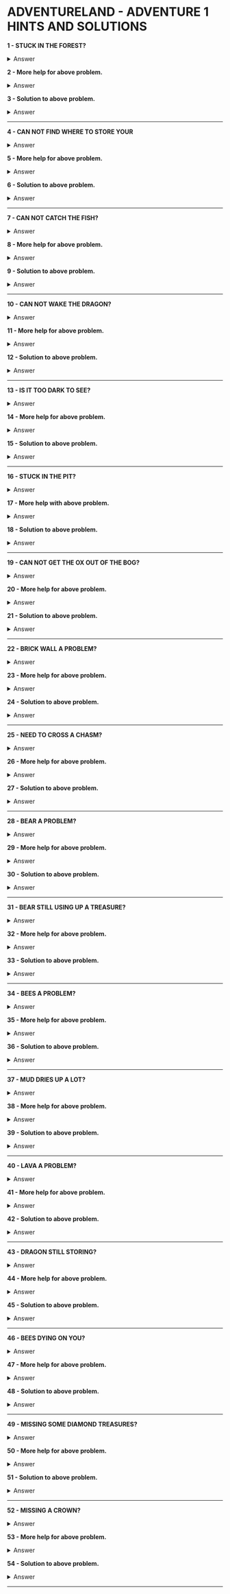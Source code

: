 # ADVENTURELAND - ADVENTURE 1 HINTS AND SOLUTIONS

**1 - STUCK IN THE FOREST?**
<details><summary>Answer</summary>WHAT IS THE MAIN OBJECT IN A FOREST</details>

**2 - More help for above problem.**
<details><summary>Answer</summary>CLIMB TREE</details>

**3 - Solution to above problem.**
<details><summary>Answer</summary>GO EAST</details>

---


**4 - CAN NOT FIND WHERE TO STORE YOUR**
<details><summary>Answer</summary>N/A CLIMB THE CYPRESS TREE IN THE SWAMP</details>

**5 - More help for above problem.**
<details><summary>Answer</summary>USE THE AX</details>

**6 - Solution to above problem.**
<details><summary>Answer</summary>CHOP DOWN THE CYPRESS TREE THEN ENTER THE STUMP</details>

---


**7 - CAN NOT CATCH THE FISH?**
<details><summary>Answer</summary>WAIT UNTIL YOU HAVE GOTTEN OUT OF THE PITS</details>

**8 - More help for above problem.**
<details><summary>Answer</summary>A NET IS VERY HANDY</details>

**9 - Solution to above problem.**
<details><summary>Answer</summary>USE THE BOTTLE OF WATER AND THE NET</details>

---


**10 - CAN NOT WAKE THE DRAGON?**
<details><summary>Answer</summary>TRY AGAIN LATER ON IN THE ADVENTURE THIS CAN BE ONE OF THE LAST THINGS YOU DO</details>

**11 - More help for above problem.**
<details><summary>Answer</summary>CLUE IS IN THE MIRROR</details>

**12 - Solution to above problem.**
<details><summary>Answer</summary>BEES</details>

---


**13 - IS IT TOO DARK TO SEE?**
<details><summary>Answer</summary>ENTER BOTTOMLESS HOLE</details>

**14 - More help for above problem.**
<details><summary>Answer</summary>USE THE FLINT AND STEEL AND SOMETHING FROM STUMP</details>

**15 - Solution to above problem.**
<details><summary>Answer</summary>LIGHT THE LAMP WITH FLINT AND STEEL</details>

---


**16 - STUCK IN THE PIT?**
<details><summary>Answer</summary>YOU NEED MAGIC</details>

**17 - More help with above problem.**
<details><summary>Answer</summary>SAY THE MAGIC WORD WITH THE RIGHT OBJECT</details>

**18 - Solution to above problem.**
<details><summary>Answer</summary>SAY AWAY TWICE WHILE HOLDING RUG</details>

---


**19 - CAN NOT GET THE OX OUT OF THE BOG?**
<details><summary>Answer</summary>YOU NEED MAGIC</details>

**20 - More help for above problem.**
<details><summary>Answer</summary>IT IS PAUL'S OX AND HIS GROVE SO USE HIS TOOL</details>

**21 - Solution to above problem.**
<details><summary>Answer</summary>SAY BUNYON WHILE HOLDING AX AND OX AND SEARCH ABOVE GROUND</details>

---


**22 - BRICK WALL A PROBLEM?**
<details><summary>Answer</summary>THROW AX AT IT</details>

**23 - More help for above problem.**
<details><summary>Answer</summary>BLOW IT UP</details>

**24 - Solution to above problem.**
<details><summary>Answer</summary>FILL BLADDER WITH SWAMP GAS AND BLOW UP THE WALL WITH IT</details>

---


**25 - NEED TO CROSS A CHASM?**
<details><summary>Answer</summary>IT IS NOT THAT FAR - GO FOR IT</details>

**26 - More help for above problem.**
<details><summary>Answer</summary>REALLY YOU CAN MAKE IT</details>

**27 - Solution to above problem.**
<details><summary>Answer</summary>JUMP</details>

---


**28 - BEAR A PROBLEM?**
<details><summary>Answer</summary>HE IS HUNGRY</details>

**29 - More help for above problem.**
<details><summary>Answer</summary>YOU WILL FIND A BETTER WAY IN THE MIRROR</details>

**30 - Solution to above problem.**
<details><summary>Answer</summary>DROP MIRROR ON RUG</details>

---


**31 - BEAR STILL USING UP A TREASURE?**
<details><summary>Answer</summary>HOW DO YOU GET MAD AT SOMEONE</details>

**32 - More help for above problem.**
<details><summary>Answer</summary>LOSE YOUR TEMPER AND ...</details>

**33 - Solution to above problem.**
<details><summary>Answer</summary>YELL AT THE BEAR</details>

---


**34 - BEES A PROBLEM?**
<details><summary>Answer</summary>TRY - HELP - IN BEE HIVE</details>

**35 - More help for above problem.**
<details><summary>Answer</summary>YOU NEED PROTECTION FROM THE SWAMP</details>

**36 - Solution to above problem.**
<details><summary>Answer</summary>CARRY MUD</details>

---


**37 - MUD DRIES UP A LOT?**
<details><summary>Answer</summary>KEEP IT MOIST</details>

**38 - More help for above problem.**
<details><summary>Answer</summary>CARRY WATER</details>

**39 - Solution to above problem.**
<details><summary>Answer</summary>CARRY BOTTLE OF WATER</details>

---


**40 - LAVA A PROBLEM?**
<details><summary>Answer</summary>MIRROR IS GOOD FOR MANY CLUES</details>

**41 - More help for above problem.**
<details><summary>Answer</summary>BRICKS FROM THE WALL</details>

**42 - Solution to above problem.**
<details><summary>Answer</summary>DAM LAVA WITH FIRE BRICKS</details>

---


**43 - DRAGON STILL STORING?**
<details><summary>Answer</summary>USE MIRROR FOR A CLUE</details>

**44 - More help for above problem.**
<details><summary>Answer</summary>BLOW UP THE DRAGON BUT THERE IS ANOTHER WAY</details>

**45 - Solution to above problem.**
<details><summary>Answer</summary>BEES</details>

---


**46 - BEES DYING ON YOU?**
<details><summary>Answer</summary>USE FASTER TRANSPORTATION</details>

**47 - More help for above problem.**
<details><summary>Answer</summary>BOTTLE THE BEES AND USE MAGIC</details>

**48 - Solution to above problem.**
<details><summary>Answer</summary>USE THE RUG AND OR PUNCH A HOLE THE BOTTLE</details>

---


**49 - MISSING SOME DIAMOND TREASURES?**
<details><summary>Answer</summary>THE LAMP</details>

**50 - More help for above problem.**
<details><summary>Answer</summary>REMEMBER ALADIN - BUT NOT TOO GREEDY NOW</details>

**51 - Solution to above problem.**
<details><summary>Answer</summary>RUB LAMP TWICE</details>

---


**52 - MISSING A CROWN?**
<details><summary>Answer</summary>WHERE DOES A CROWN BELONG</details>

**53 - More help for above problem.**
<details><summary>Answer</summary>IT IS NEAR THE BEAR</details>

**54 - Solution to above problem.**
<details><summary>Answer</summary>GO THRONE ROOM BY LEDGE BEAR WAS ON</details>

---
